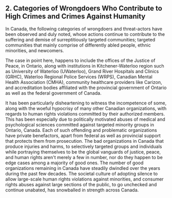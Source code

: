 ## 2. Categories of Wrongdoers Who Contribute to High Crimes and Crimes Against Humanity

In Canada, the following categories of wrongdoers and threat-actors have been observed and duly noted, whose actions continue to contribute to the suffering and demise of surreptitiously targeted communities; targeted communities that mainly comprise of differently abled people, ethnic minorities, and newcomers.

The case in point here, happens to include the offices of the Justice of Peace, in Ontario, along with institutions in Kitchener-Waterloo region such as University of Waterloo (UWaterloo), Grand River Hospitals and Clinics (GRHC), Waterloo Regional Police Services (WRPS), Canadian Mental Health Association (CMHA), community healthcare providers like Carizon, and accreditation bodies affiliated with the provincial government of Ontario as well as the federal government of Canada. 

It has been particularly disheartening to witness the incompetence of some, along with the woeful hypocrisy of many other Canadian organizations, with regards to human rights violations committed by their authorized members. This has been especially due to politically motivated abuses of medical and psychological sciences committed against targeted minority groups in Ontario, Canada. Each of such offending and problematic organizations have private benefactors, apart from federal as well as provincial support that protects them from prosecution. The bad organizations in Canada that produce injuries and harms, to selectively targeted groups and individuals while portraying themselves to be the global vanguards of justice, peace, and human rights aren't merely a few in number, nor do they happen to be edge cases among a majority of good ones. The number of good organizations remaining in Canada have steadily dwindled over the years during the past few decades. The societal culture of adopting silence to allow large-scale human rights violations against minorities, and consumer rights abuses against large sections of the public, to go unchecked and continue unabated, has snowballed in strength across Canada.

